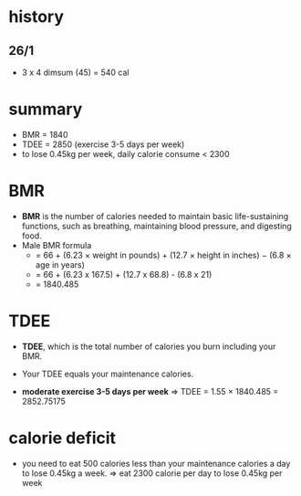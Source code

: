 # history
## 26/1
- 3 x 4 dimsum (45) = 540 cal

# summary
- BMR = 1840
- TDEE = 2850 (exercise 3-5 days per week)
- to lose 0.45kg per week, daily calorie consume < 2300

# BMR
- **BMR** is the number of calories needed to maintain basic life-sustaining functions, such as breathing, maintaining blood pressure, and digesting food. 
- Male BMR formula 
	- = 66 + (6.23 × weight in pounds) + (12.7 × height in inches) − (6.8 × age in years)
	- = 66 + (6.23 x 167.5) + (12.7 x 68.8) - (6.8 x 21)
	- = 1840.485

# TDEE
- **TDEE**, which is the total number of calories you burn including your BMR. 
- Your TDEE equals your maintenance calories. 

- **moderate exercise 3-5 days per week**
=> TDEE = 1.55 × 1840.485 = 2852.75175

# calorie deficit
- you need to eat 500 calories less than your maintenance calories a day to lose 0.45kg a week.
=> eat 2300 calorie per day to lose 0.45kg per week

